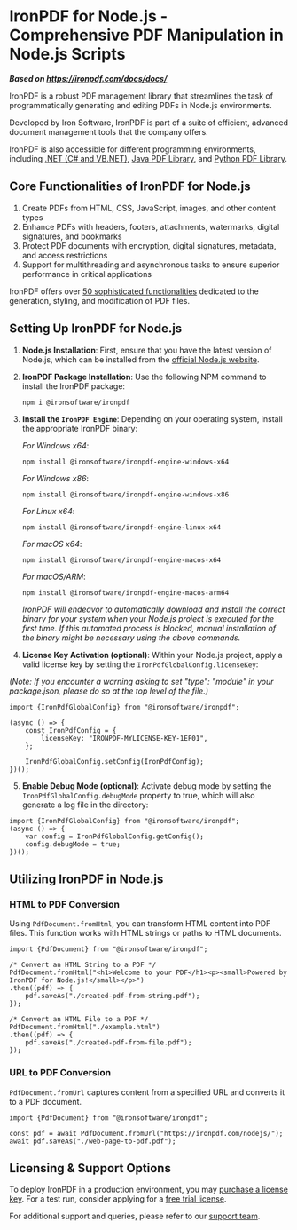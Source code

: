# IronPDF for Node.js - Comprehensive PDF Manipulation in Node.js Scripts

***Based on <https://ironpdf.com/docs/docs/>***


IronPDF is a robust PDF management library that streamlines the task of programmatically generating and editing PDFs in Node.js environments.

Developed by Iron Software, IronPDF is part of a suite of efficient, advanced document management tools that the company offers.

IronPDF is also accessible for different programming environments, including [.NET (C# and VB.NET)](https://ironpdf.com/), [Java PDF Library](https://ironpdf.com/java/), and [Python PDF Library](https://ironpdf.com/python/).

## Core Functionalities of IronPDF for Node.js

1. Create PDFs from HTML, CSS, JavaScript, images, and other content types
2. Enhance PDFs with headers, footers, attachments, watermarks, digital signatures, and bookmarks
3. Protect PDF documents with encryption, digital signatures, metadata, and access restrictions
4. Support for multithreading and asynchronous tasks to ensure superior performance in critical applications

IronPDF offers over [50 sophisticated functionalities](https://ironpdf.com/features/) dedicated to the generation, styling, and modification of PDF files.

## Setting Up IronPDF for Node.js

1. **Node.js Installation**: First, ensure that you have the latest version of Node.js, which can be installed from the [official Node.js website](https://nodejs.org/en).
2. **IronPDF Package Installation**: Use the following NPM command to install the IronPDF package:

   ```shell
   npm i @ironsoftware/ironpdf
   ```

3. **Install the `IronPDF Engine`**: Depending on your operating system, install the appropriate IronPDF binary:

   *For Windows x64*:

   ```shell
   npm install @ironsoftware/ironpdf-engine-windows-x64
   ```

   *For Windows x86*:

   ```shell
   npm install @ironsoftware/ironpdf-engine-windows-x86
   ```

   *For Linux x64*:

   ```shell
   npm install @ironsoftware/ironpdf-engine-linux-x64
   ```

   *For macOS x64*:

   ```shell
   npm install @ironsoftware/ironpdf-engine-macos-x64
   ```

   *For macOS/ARM*:

   ```shell
   npm install @ironsoftware/ironpdf-engine-macos-arm64
   ```

   _IronPDF will endeavor to automatically download and install the correct binary for your system when your Node.js project is executed for the first time. If this automated process is blocked, manual installation of the binary might be necessary using the above commands._

4. **License Key Activation (optional)**: Within your Node.js project, apply a valid license key by setting the `IronPdfGlobalConfig.licenseKey`:

_(Note: If you encounter a warning asking to set "type": "module" in your package.json, please do so at the top level of the file.)_

```node
import {IronPdfGlobalConfig} from "@ironsoftware/ironpdf";

(async () => {
    const IronPdfConfig = {
        licenseKey: "IRONPDF-MYLICENSE-KEY-1EF01",
    };

    IronPdfGlobalConfig.setConfig(IronPdfConfig);
})();
```

5. **Enable Debug Mode (optional)**: Activate debug mode by setting the `IronPdfGlobalConfig.debugMode` property to true, which will also generate a log file in the directory:

```node
import {IronPdfGlobalConfig} from "@ironsoftware/ironpdf";
(async () => {
    var config = IronPdfGlobalConfig.getConfig();
    config.debugMode = true;
})();
```

## Utilizing IronPDF in Node.js

### HTML to PDF Conversion

Using `PdfDocument.fromHtml`, you can transform HTML content into PDF files. This function works with HTML strings or paths to HTML documents.

```node
import {PdfDocument} from "@ironsoftware/ironpdf";

/* Convert an HTML String to a PDF */
PdfDocument.fromHtml("<h1>Welcome to your PDF</h1><p><small>Powered by IronPDF for Node.js!</small></p>")
.then((pdf) => {
    pdf.saveAs("./created-pdf-from-string.pdf");
});

/* Convert an HTML File to a PDF */
PdfDocument.fromHtml("./example.html")
.then((pdf) => {
    pdf.saveAs("./created-pdf-from-file.pdf");
});
```

### URL to PDF Conversion

`PdfDocument.fromUrl` captures content from a specified URL and converts it to a PDF document.

```node
import {PdfDocument} from "@ironsoftware/ironpdf";

const pdf = await PdfDocument.fromUrl("https://ironpdf.com/nodejs/");
await pdf.saveAs("./web-page-to-pdf.pdf");
```

## Licensing & Support Options

To deploy IronPDF in a production environment, you may [purchase a license key](https://ironpdf.com/licensing). For a test run, consider applying for a [free trial license](https://ironpdf.com/trial-license).

For additional support and queries, please refer to our [support team](https://ironpdf.com/#live-chat-support).